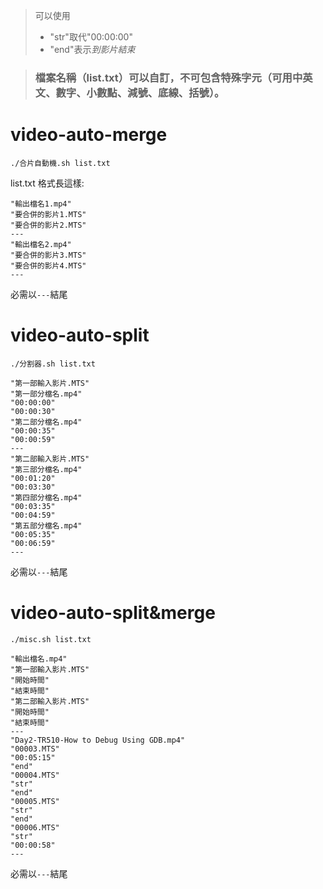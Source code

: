> 可以使用  
> - "str"取代"00:00:00"  
> - "end"表示*到影片結束*


> ### 檔案名稱（list.txt）可以自訂，不可包含特殊字元（可用中英文、數字、小數點、減號、底線、括號）。  

# video-auto-merge
```
./合片自動機.sh list.txt
```

list.txt 格式長這樣:

```
"輸出檔名1.mp4"
"要合併的影片1.MTS"
"要合併的影片2.MTS"
---
"輸出檔名2.mp4"
"要合併的影片3.MTS"
"要合併的影片4.MTS"
---
```

必需以```---```結尾

# video-auto-split
```
./分割器.sh list.txt
```

```
"第一部輸入影片.MTS"
"第一部分檔名.mp4"
"00:00:00"
"00:00:30"
"第二部分檔名.mp4"
"00:00:35"
"00:00:59"
---
"第二部輸入影片.MTS"
"第三部分檔名.mp4"
"00:01:20"
"00:03:30"
"第四部分檔名.mp4"
"00:03:35"
"00:04:59"
"第五部分檔名.mp4"
"00:05:35"
"00:06:59"
---
```

必需以```---```結尾

# video-auto-split&merge
```
./misc.sh list.txt
```

```
"輸出檔名.mp4"
"第一部輸入影片.MTS"
"開始時間"
"結束時間"
"第二部輸入影片.MTS"
"開始時間"
"結束時間"
---
"Day2-TR510-How to Debug Using GDB.mp4"
"00003.MTS"
"00:05:15"
"end"
"00004.MTS"
"str"
"end"
"00005.MTS"
"str"
"end"
"00006.MTS"
"str"
"00:00:58"
---
```

必需以```---```結尾
